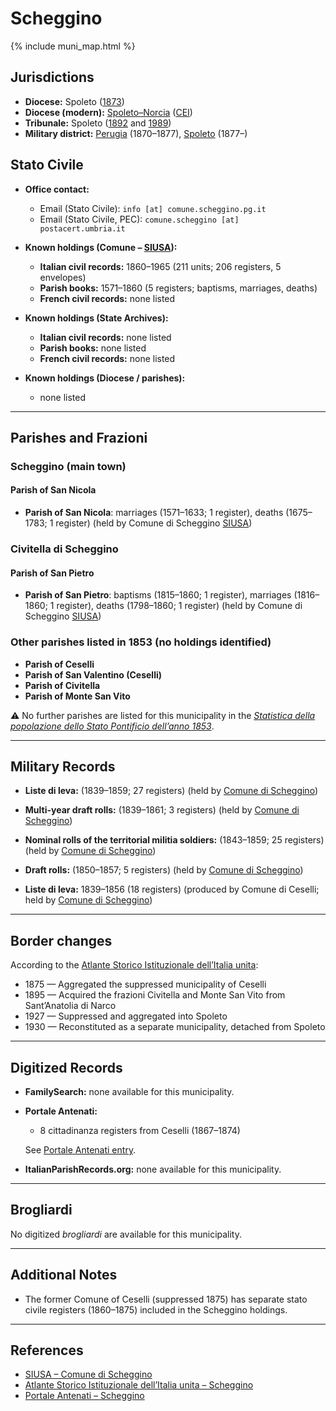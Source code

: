 # Scheggino

{% include muni_map.html %}

## Jurisdictions

* **Diocese:** Spoleto ([1873](https://www.google.it/books/edition/Il_libro_de_comuni_del_Regno_d_Italia_co/WF9mfeJJcDEC?gbpv=1))
* **Diocese (modern):** [Spoleto–Norcia](../dio/spoleto.md) ([CEI](https://www.chiesacattolica.it/annuario-cei/ricerca-parrocchie/))
* **Tribunale:** Spoleto ([1892](https://www.google.it/books/edition/Bollettino_ufficiale_del_Ministero_di_gr/kRXd4t5fK-0C?hl=en&gbpv=1&pg=PA457&printsec=frontcover) and [1989](https://www.google.it/books/edition/Gazzetta_ufficiale_della_Repubblica_ital/-Z6nogg-qMQC?hl=en&gbpv=1&pg=RA8-PA38&printsec=frontcover))
* **Military district:** [Perugia](../mil/perugia.md) (1870–1877), [Spoleto](../mil/spoleto.md) (1877–)

## Stato Civile

* **Office contact:**

  * Email (Stato Civile): `info [at] comune.scheggino.pg.it`
  * Email (Stato Civile, PEC): `comune.scheggino [at] postacert.umbria.it`

* **Known holdings (Comune – [SIUSA](https://siusa-archivi.cultura.gov.it/cgi-bin/siusa/pagina.pl?TipoPag=comparc&Chiave=276158)):**

  * **Italian civil records:** 1860–1965 (211 units; 206 registers, 5 envelopes)
  * **Parish books:** 1571–1860 (5 registers; baptisms, marriages, deaths)
  * **French civil records:** none listed

* **Known holdings (State Archives):**

  * **Italian civil records:** none listed
  * **Parish books:** none listed
  * **French civil records:** none listed

* **Known holdings (Diocese / parishes):**

  * none listed

---

## Parishes and Frazioni

### Scheggino (main town)

#### Parish of San Nicola

* **Parish of San Nicola**: marriages (1571–1633; 1 register), deaths (1675–1783; 1 register) (held by Comune di Scheggino [SIUSA](https://siusa-archivi.cultura.gov.it/cgi-bin/siusa/pagina.pl?TipoPag=comparc&Chiave=276158))

### Civitella di Scheggino

#### Parish of San Pietro

* **Parish of San Pietro**: baptisms (1815–1860; 1 register), marriages (1816–1860; 1 register), deaths (1798–1860; 1 register) (held by Comune di Scheggino [SIUSA](https://siusa-archivi.cultura.gov.it/cgi-bin/siusa/pagina.pl?TipoPag=comparc&Chiave=276158))

### Other parishes listed in 1853 (no holdings identified)

* **Parish of Ceselli**
* **Parish of San Valentino (Ceselli)**
* **Parish of Civitella**
* **Parish of Monte San Vito**

⚠️ No further parishes are listed for this municipality in the *[Statistica della popolazione dello Stato Pontificio dell’anno 1853](https://www.google.it/books/edition/Statistics_della_popolazione_dello_Stato/v6dCAQAAMAAJ)*.

---

## Military Records

* **Liste di leva:** (1839–1859; 27 registers) (held by [Comune di Scheggino](https://siusa-archivi.cultura.gov.it/cgi-bin/siusa/pagina.pl?TipoPag=comparc&Chiave=275783&RicVM=ricercasemplice&RicProgetto=reg%2dumb&RicPag=2&RicFrmRicSemplice=Liste%20di%20leva&RicSez=complessi))
* **Multi-year draft rolls:** (1839–1861; 3 registers) (held by [Comune di Scheggino](https://siusa-archivi.cultura.gov.it/cgi-bin/siusa/pagina.pl?TipoPag=comparc&Chiave=275783&RicVM=ricercasemplice&RicProgetto=reg%2dumb&RicPag=2&RicFrmRicSemplice=Liste%20di%20leva&RicSez=complessi))
* **Nominal rolls of the territorial militia soldiers:** (1843–1859; 25 registers) (held by [Comune di Scheggino](https://siusa-archivi.cultura.gov.it/cgi-bin/siusa/pagina.pl?TipoPag=comparc&Chiave=275783&RicVM=ricercasemplice&RicProgetto=reg%2dumb&RicPag=2&RicFrmRicSemplice=Liste%20di%20leva&RicSez=complessi))
* **Draft rolls:** (1850–1857; 5 registers) (held by [Comune di Scheggino](https://siusa-archivi.cultura.gov.it/cgi-bin/siusa/pagina.pl?TipoPag=comparc&Chiave=275783&RicVM=ricercasemplice&RicProgetto=reg%2dumb&RicPag=2&RicFrmRicSemplice=Liste%20di%20leva&RicSez=complessi))

* **Liste di leva:** 1839–1856 (18 registers) (produced by Comune di Ceselli; held by [Comune di Scheggino](https://siusa-archivi.cultura.gov.it/cgi-bin/siusa/pagina.pl?TipoPag=comparc&Chiave=275786&RicVM=ricercasemplice&RicFrmRicSemplice=Liste%20di%20leva&RicProgetto=reg%2dumb&RicSez=complessi))

---

## Border changes

According to the [Atlante Storico Istituzionale dell’Italia unita](http://dati.san.beniculturali.it/asi/local/detail.html?UA05117):

* 1875 — Aggregated the suppressed municipality of Ceselli
* 1895 — Acquired the frazioni Civitella and Monte San Vito from Sant’Anatolia di Narco
* 1927 — Suppressed and aggregated into Spoleto
* 1930 — Reconstituted as a separate municipality, detached from Spoleto

---

## Digitized Records

* **FamilySearch:** none available for this municipality.

* **Portale Antenati:**

  * 8 cittadinanza registers from Ceselli (1867–1874)

  See [Portale Antenati entry](https://antenati.cultura.gov.it/search-registry/?localita=scheggino).

* **ItalianParishRecords.org:** none available for this municipality.

---

## Brogliardi

No digitized *brogliardi* are available for this municipality.

---

## Additional Notes

* The former Comune of Ceselli (suppressed 1875) has separate stato civile registers (1860–1875) included in the Scheggino holdings.

---

## References

* [SIUSA – Comune di Scheggino](https://siusa-archivi.cultura.gov.it/cgi-bin/siusa/pagina.pl?TipoPag=comparc&Chiave=276158)
* [Atlante Storico Istituzionale dell’Italia unita – Scheggino](http://dati.san.beniculturali.it/asi/local/detail.html?UA05117)
* [Portale Antenati – Scheggino](https://antenati.cultura.gov.it/search-registry/?localita=scheggino)
